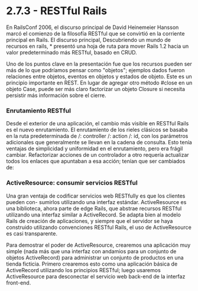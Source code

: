 # 2.7.3 - RESTful Rails

En RailsConf 2006, el discurso principal de David Heinemeier Hansson marcó el comienzo de la filosofía RESTful que se convirtió en la corriente principal en Rails. El discurso principal, Descubriendo un mundo de recursos en rails, \* presentó una hoja de ruta para mover Rails 1.2 hacia un valor predeterminado más RESTful, basado en CRUD.

Uno de los puntos clave en la presentación fue que los recursos pueden ser más de lo que podríamos pensar como "objetos"; ejemplos dados fueron relaciones entre objetos, eventos en objetos y estados de objeto. Este es un principio importante en REST. En lugar de agregar otro método \#close en un objeto Case, puede ser más claro factorizar un objeto Closure si necesita persistir más información sobre el cierre.

### Enrutamiento RESTful

Desde el exterior de una aplicación, el cambio más visible en RESTful Rails es el nuevo enrutamiento. El enrutamiento de los rieles clásicos se basaba en la ruta predeterminada de /: controller /: action /: id, con los parámetros adicionales que generalmente se llevan en la cadena de consulta. Esto tenía ventajas de simplicidad y uniformidad en el enrutamiento, pero era frágil cambiar. Refactorizar acciones de un controlador a otro requería actualizar todos los enlaces que apuntaban a esa acción; tenían que ser cambiados de:

### ActiveResource: consumir servicios RESTful

Una gran ventaja de codificar servicios web RESTfully es que los clientes pueden con- sumirlos utilizando una interfaz estándar. ActiveResource es una biblioteca, ahora parte de edge Rails, que abstrae recursos RESTful utilizando una interfaz similar a ActiveRecord. Se adapta bien al modelo Rails de creación de aplicaciones, y siempre que el servidor se haya construido utilizando convenciones RESTful Rails, el uso de ActiveResource es casi transparente.

Para demostrar el poder de ActiveResource, crearemos una aplicación muy simple \(nada más que una interfaz con andamios para un conjunto de objetos ActiveRecord\) para administrar un conjunto de productos en una tienda ficticia. Primero crearemos esto como una aplicación básica de ActiveRecord utilizando los principios RESTful; luego usaremos ActiveResource para desconectar el servicio web back-end de la interfaz front-end.

